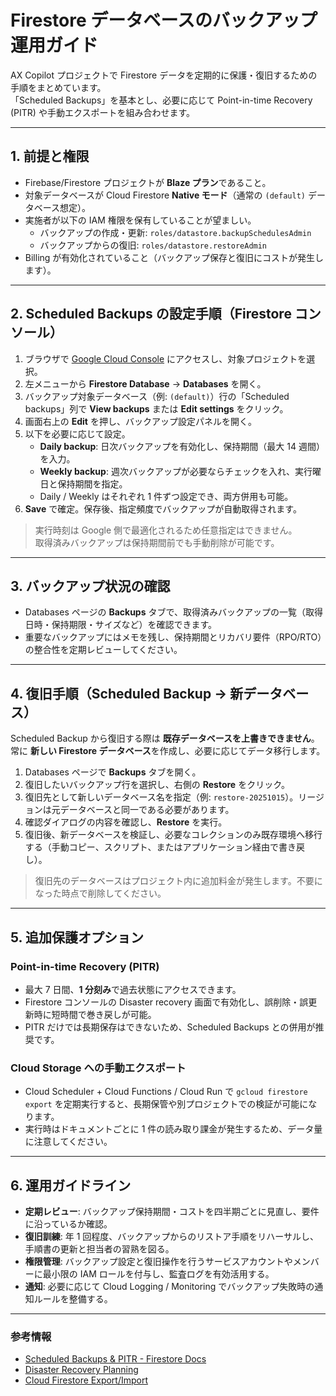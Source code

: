 # Firestore データベースのバックアップ運用ガイド

AX Copilot プロジェクトで Firestore データを定期的に保護・復旧するための手順をまとめています。  
「Scheduled Backups」を基本とし、必要に応じて Point-in-time Recovery (PITR) や手動エクスポートを組み合わせます。

---

## 1. 前提と権限
- Firebase/Firestore プロジェクトが **Blaze プラン**であること。
- 対象データベースが Cloud Firestore **Native モード**（通常の `(default)` データベース想定）。
- 実施者が以下の IAM 権限を保有していることが望ましい。
  - バックアップの作成・更新: `roles/datastore.backupSchedulesAdmin`
  - バックアップからの復旧: `roles/datastore.restoreAdmin`
- Billing が有効化されていること（バックアップ保存と復旧にコストが発生します）。

---

## 2. Scheduled Backups の設定手順（Firestore コンソール）
1. ブラウザで [Google Cloud Console](https://console.cloud.google.com/) にアクセスし、対象プロジェクトを選択。
2. 左メニューから **Firestore Database** → **Databases** を開く。
3. バックアップ対象データベース（例: `(default)`）行の「Scheduled backups」列で **View backups** または **Edit settings** をクリック。
4. 画面右上の **Edit** を押し、バックアップ設定パネルを開く。
5. 以下を必要に応じて設定。
   - **Daily backup**: 日次バックアップを有効化し、保持期間（最大 14 週間）を入力。
   - **Weekly backup**: 週次バックアップが必要ならチェックを入れ、実行曜日と保持期間を指定。
   - Daily / Weekly はそれぞれ 1 件ずつ設定でき、両方併用も可能。
6. **Save** で確定。保存後、指定頻度でバックアップが自動取得されます。

> 実行時刻は Google 側で最適化されるため任意指定はできません。  
> 取得済みバックアップは保持期間前でも手動削除が可能です。

---

## 3. バックアップ状況の確認
- Databases ページの **Backups** タブで、取得済みバックアップの一覧（取得日時・保持期限・サイズなど）を確認できます。
- 重要なバックアップにはメモを残し、保持期間とリカバリ要件（RPO/RTO）の整合性を定期レビューしてください。

---

## 4. 復旧手順（Scheduled Backup → 新データベース）
Scheduled Backup から復旧する際は **既存データベースを上書きできません**。常に **新しい Firestore データベース**を作成し、必要に応じてデータ移行します。

1. Databases ページで **Backups** タブを開く。
2. 復旧したいバックアップ行を選択し、右側の **Restore** をクリック。
3. 復旧先として新しいデータベース名を指定（例: `restore-20251015`）。リージョンは元データベースと同一である必要があります。
4. 確認ダイアログの内容を確認し、**Restore** を実行。
5. 復旧後、新データベースを検証し、必要なコレクションのみ既存環境へ移行する（手動コピー、スクリプト、またはアプリケーション経由で書き戻し）。

> 復旧先のデータベースはプロジェクト内に追加料金が発生します。不要になった時点で削除してください。

---

## 5. 追加保護オプション

### Point-in-time Recovery (PITR)
- 最大 7 日間、**1 分刻み**で過去状態にアクセスできます。
- Firestore コンソールの Disaster recovery 画面で有効化し、誤削除・誤更新時に短時間で巻き戻しが可能。
- PITR だけでは長期保存はできないため、Scheduled Backups との併用が推奨です。

### Cloud Storage への手動エクスポート
- Cloud Scheduler + Cloud Functions / Cloud Run で `gcloud firestore export` を定期実行すると、長期保管や別プロジェクトでの検証が可能になります。
- 実行時はドキュメントごとに 1 件の読み取り課金が発生するため、データ量に注意してください。

---

## 6. 運用ガイドライン
- **定期レビュー**: バックアップ保持期間・コストを四半期ごとに見直し、要件に沿っているか確認。
- **復旧訓練**: 年 1 回程度、バックアップからのリストア手順をリハーサルし、手順書の更新と担当者の習熟を図る。
- **権限管理**: バックアップ設定と復旧操作を行うサービスアカウントやメンバーに最小限の IAM ロールを付与し、監査ログを有効活用する。
- **通知**: 必要に応じて Cloud Logging / Monitoring でバックアップ失敗時の通知ルールを整備する。

---

### 参考情報
- [Scheduled Backups & PITR - Firestore Docs](https://firebase.google.com/docs/firestore/backups)
- [Disaster Recovery Planning](https://firebase.google.com/docs/firestore/disaster-recovery)
- [Cloud Firestore Export/Import](https://firebase.google.com/docs/firestore/manage-data/export-import)

